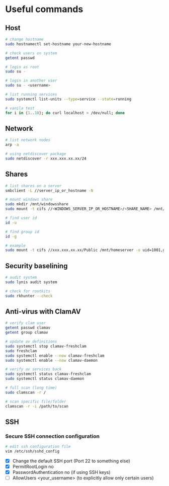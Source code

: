 # Useful commands

## Host

```bash
# change hostname
sudo hostnamectl set-hostname your-new-hostname

# check users on system
getent passwd

# login as root
sudo su -

# login in another user
sudo su - <username>

# list running services
sudo systemctl list-units --type=service --state=running

# vanila test
for i in {1..10}; do curl localhost > /dev/null; done
```

## Network

```bash
# list network nodes
arp -a

# using netdiscover package
sudo netdiscover -r xxx.xxx.xx.xx/24
```

## Shares

```bash
# list shares on a server
smbclient -L //server_ip_or_hostname -N

# mount windows share
sudo mkdir /mnt/windowsshare
sudo mount -t cifs //<WINDOWS_SERVER_IP_OR_HOSTNAME>/<SHARE_NAME> /mnt/windowsshare -o username=<your_username>,password=<your_password>,uid=<local_user_id>,gid=<local_group_id>

# find user id
id -u

# find group id
id -g

# example
sudo mount -t cifs //xxx.xxx.xx.xx/Public /mnt/homeserver -o uid=1001,gid=1001
```


## Security baselining

```bash
# audit system
sudo lynis audit system
```

```bash
# check for rootkits
sudo rkhunter --check
```

## Anti-virus with ClamAV

```bash
# verify clam user
getent passwd clamav
getent group clamav
```

```bash
# update av definitions
sudo systemctl stop clamav-freshclam
sudo freshclam
sudo systemctl enable --now clamav-freshclam
sudo systemctl enable --now clamav-daemon

# verify av services back
sudo systemctl status clamav-freshclam
sudo systemctl status clamav-daemon
```

```bash
# full scan (long time)
sudo clamscan -r /

# scan specific file/folder
clamscan -r -i /path/to/scan 
```
## SSH

### Secure SSH connection configuration

```bash
# edit ssh configuration file
vim /etc/ssh/sshd_config
```

- [x] Change the default SSH port (Port 22 to something else)
- [x] PermitRootLogin no
- [x] PasswordAuthentication no (if using SSH keys)
- [ ] AllowUsers <your_username> (to explicitly allow only certain users)
